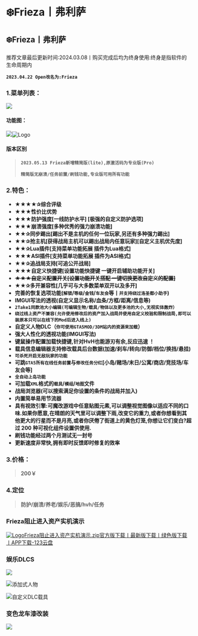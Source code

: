 # ❄️Frieza丨弗利萨

## ❄️Frieza丨弗利萨

推荐文章最后更新时间:2024.03.08丨购买完成后均为终身使用:终身是指软件的生命周期内

**`2023.04.22 Open改名为:Frieza`**

### **1.菜单列表：** <a href="#id-1.-cai-dan-lie-biao" id="id-1.-cai-dan-lie-biao"></a>

![](https://docs.hzz.im/\~gitbook/image?url=https%3A%2F%2F1382592200-files.gitbook.io%2F%7E%2Ffiles%2Fv0%2Fb%2Fgitbook-x-prod.appspot.com%2Fo%2Fspaces%252F7YXEHggLzaiKwZjRSOD4%252Fuploads%252FddH17NqZTf9dgidRDxQ9%252FOpen2.0.png%3Falt%3Dmedia%26token%3D09157ff2-bab1-4d66-9b6e-9d61d17772d2\&width=768\&dpr=4\&quality=100\&sign=a508fee2\&sv=1)

#### **功能图：** <a href="#gong-neng-tu" id="gong-neng-tu"></a>

![](https://docs.hzz.im/\~gitbook/image?url=https%3A%2F%2F1382592200-files.gitbook.io%2F%7E%2Ffiles%2Fv0%2Fb%2Fgitbook-x-prod.appspot.com%2Fo%2Fspaces%252F7YXEHggLzaiKwZjRSOD4%252Fuploads%252Fexu38pUQVpdKcQZfcWIY%252FFrieza%2520V1.1.1%2520%25E5%258A%259F%25E8%2583%25BD%25E8%25B5%258F%25E6%259E%2590.png%3Falt%3Dmedia%26token%3D30b99a56-fc76-4ba9-b73f-16f9e43b8756\&width=768\&dpr=4\&quality=100\&sign=fdefef83\&sv=1)![Logo](https://assets.woozooo.com/assets/favicon.ico)

#### 版本区别 <a href="#ban-ben-qu-bie" id="ban-ben-qu-bie"></a>

> **`2023.05.13 Frieza新增精简版(lite),原激活码为专业版(Pro)`**
>
> **`精简版无崩溃/任务前置/刷钱功能,专业版可用所有功能`**

### **2.特色：** <a href="#id-2.-te-se" id="id-2.-te-se"></a>

* **★★★★✰综合评级**
* **★★★性价比优势**
* **★★★防护强度\[一线防护水平] \[极强的自定义防护选项]**
* **★★★崩溃强度\[多种优秀的强力崩溃功能]**
* **★★✰同步踢出\[踢出不是主机的任何一位玩家,另还有多种强力踢出]**
* **★★✰抢主机\[获得战局主机可以踢出战局内任意玩家]\[自定义主机优先度]**
* **★★✰Lua插件\[支持菜单功能拓展 插件为Lua格式]**
* **★★★ASI插件\[支持菜单功能拓展 插件为ASI格式]**
* **★★✰追战局支持\[可追公开战局]**
* **★★★自定义快捷键\[设置功能快捷键 一键开启辅助功能开关]**
* ~~**★★★自定义配置开关\[设置功能开关搭配 一键切换更改自定义的配置]**~~
* **★★✰多开兼容性\[几乎可与大多数菜单双开以及多开]**
* **完善的恢复选项功能(`解锁`/`等级`/`金钱`/`车友会`等丨`并支持绕过洛圣都小助手`)**
* **IMGUI写法的透视(自定义显示名称/血条/方框/距离/信息等)**
* **`2Take1同款池大小编辑(可编辑生物/载具/物体以及更多池的大小,无视实体轰炸）`**
* **`绕过线上资产不兼容(允许使用修改后的资产加入战局并使用自定义校验和限制战局,即可以装原本只可以在线下的Mod后进入线上)`**
* **自定义人物DLC（`你可使用GTA5MOD/3DM站内的资源来加载`）**
* **强大人性化的透视功能(IMGUI写法)**
* **键鼠操作配置加载快捷键,针对HvH也能游刃有余,反应迅速 ！**
* **载具信息编辑器支持修改载具后台数据(加速/刹车/转向/防御/档位/换挡/悬挂)**
* **`可杀死开启无敌玩家的功能`**
* **可跳`GTA5所有在线任务前置`与`修改任务分红`\[小岛/赌场/末日/公寓/商店/竞技场/车友会等]**
* **`全自动上岛功能`**
* **可加载`XML`格式的`载具`/`模组`/`地图`文件**
* **战局浏览器(可以搜索满足你设置的条件的战局并加入)**
* **内置简单易用节流器**
* **具有视效引擎:可魔改游戏中任意贴图元素,可以调整视觉图像以适应不同的口味.如果你愿意,在晴朗的天气里可以调整下雨,改变它的重力,或者你想看到其他更大的行星而不是月亮,或者你厌倦了街道上的黄色灯笼,你想让它们变白?超过 200 种可视化组件设置供使用.**
* **刷钱功能经过两个月测试无一封号**
* **更新速度非常快,拥有即时反馈即时修复的效率**

### **3.价格：** <a href="#id-3.-jia-ge" id="id-3.-jia-ge"></a>

> **200￥**

### **4.定位** <a href="#id-4.-ding-wei" id="id-4.-ding-wei"></a>

> **防护/崩溃/养老/娱乐/恶搞/hvh/任务**

### Frieza阻止进入资产实机演示 <a href="#frieza-zu-zhi-jin-ru-zi-chan-shi-ji-yan-shi" id="frieza-zu-zhi-jin-ru-zi-chan-shi-ji-yan-shi"></a>

[![Logo](https://statics.123pan.com/static-by-custom/favicon.ico)Frieza阻止进入资产实机演示.zip官方版下载丨最新版下载丨绿色版下载丨APP下载-123云盘](https://www.123pan.com/s/VZtnjv-RMFBd.html)

### **娱乐DLCS** <a href="#yu-le-dlcs" id="yu-le-dlcs"></a>

![](https://docs.hzz.im/\~gitbook/image?url=https%3A%2F%2F1382592200-files.gitbook.io%2F%7E%2Ffiles%2Fv0%2Fb%2Fgitbook-x-prod.appspot.com%2Fo%2Fspaces%252F7YXEHggLzaiKwZjRSOD4%252Fuploads%252FgnptNNzoemgLXFyM9KZA%252Fimage.png%3Falt%3Dmedia%26token%3Dbfb65be9-0125-4046-9848-06cd9d0b3b92\&width=768\&dpr=4\&quality=100\&sign=48a10e55\&sv=1)

![](https://docs.hzz.im/\~gitbook/image?url=https%3A%2F%2F1382592200-files.gitbook.io%2F%7E%2Ffiles%2Fv0%2Fb%2Fgitbook-x-prod.appspot.com%2Fo%2Fspaces%252F7YXEHggLzaiKwZjRSOD4%252Fuploads%252FciHxF6yQ9bFLWC0Ob6AK%252Fimage.png%3Falt%3Dmedia%26token%3D5a970eef-307c-4b4f-b6e2-7f7a180645e6\&width=768\&dpr=4\&quality=100\&sign=6eff8bbf\&sv=1)添加式人物

![](https://docs.hzz.im/\~gitbook/image?url=https%3A%2F%2F1382592200-files.gitbook.io%2F%7E%2Ffiles%2Fv0%2Fb%2Fgitbook-x-prod.appspot.com%2Fo%2Fspaces%252F7YXEHggLzaiKwZjRSOD4%252Fuploads%252F1UOljdWbFJDoE9pgWYil%252Fimage.png%3Falt%3Dmedia%26token%3D2e01f724-2059-47c1-b7f8-0d89b691b417\&width=768\&dpr=4\&quality=100\&sign=7edd428e\&sv=1)自定义DLC载具

### 变色龙车漆改装 <a href="#bian-se-long-che-qi-gai-zhuang" id="bian-se-long-che-qi-gai-zhuang"></a>

![](https://docs.hzz.im/\~gitbook/image?url=https%3A%2F%2F1382592200-files.gitbook.io%2F%7E%2Ffiles%2Fv0%2Fb%2Fgitbook-x-prod.appspot.com%2Fo%2Fspaces%252F7YXEHggLzaiKwZjRSOD4%252Fuploads%252FFGfJO9DF14mTWyBjnuNQ%252Fimage.png%3Falt%3Dmedia%26token%3D7663875a-96a2-45cb-a04c-b1ecdd2a58e7\&width=768\&dpr=4\&quality=100\&sign=cd697f02\&sv=1)
